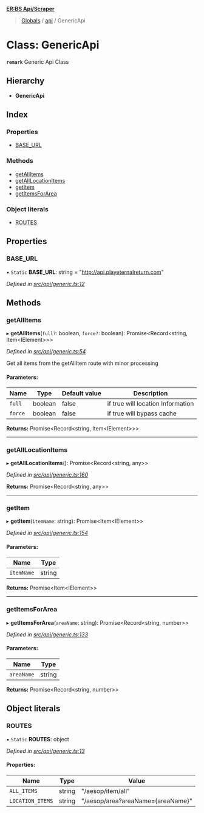 **[ER:BS Api/Scraper](../README.md)**

> [Globals](../globals.md) / [api](../modules/api.md) / GenericApi

# Class: GenericApi

**`remark`** Generic Api Class

## Hierarchy

* **GenericApi**

## Index

### Properties

* [BASE\_URL](api.genericapi.md#base_url)

### Methods

* [getAllItems](api.genericapi.md#getallitems)
* [getAllLocationItems](api.genericapi.md#getalllocationitems)
* [getItem](api.genericapi.md#getitem)
* [getItemsForArea](api.genericapi.md#getitemsforarea)

### Object literals

* [ROUTES](api.genericapi.md#routes)

## Properties

### BASE\_URL

▪ `Static` **BASE\_URL**: string = "http://api.playeternalreturn.com"

*Defined in [src/api/generic.ts:12](https://github.com/PaulEndri/eternal-return-project/blob/0121a07/wikidata/src/api/generic.ts#L12)*

## Methods

### getAllItems

▸ **getAllItems**(`full?`: boolean, `force?`: boolean): Promise<Record<string, Item<IElement\>\>\>

*Defined in [src/api/generic.ts:54](https://github.com/PaulEndri/eternal-return-project/blob/0121a07/wikidata/src/api/generic.ts#L54)*

Get all items from the getAllItem route with minor processing

#### Parameters:

Name | Type | Default value | Description |
------ | ------ | ------ | ------ |
`full` | boolean | false | if true will location Information |
`force` | boolean | false | if true will bypass cache  |

**Returns:** Promise<Record<string, Item<IElement\>\>\>

___

### getAllLocationItems

▸ **getAllLocationItems**(): Promise<Record<string, any\>\>

*Defined in [src/api/generic.ts:160](https://github.com/PaulEndri/eternal-return-project/blob/0121a07/wikidata/src/api/generic.ts#L160)*

**Returns:** Promise<Record<string, any\>\>

___

### getItem

▸ **getItem**(`itemName`: string): Promise<Item<IElement\>\>

*Defined in [src/api/generic.ts:154](https://github.com/PaulEndri/eternal-return-project/blob/0121a07/wikidata/src/api/generic.ts#L154)*

#### Parameters:

Name | Type |
------ | ------ |
`itemName` | string |

**Returns:** Promise<Item<IElement\>\>

___

### getItemsForArea

▸ **getItemsForArea**(`areaName`: string): Promise<Record<string, number\>\>

*Defined in [src/api/generic.ts:133](https://github.com/PaulEndri/eternal-return-project/blob/0121a07/wikidata/src/api/generic.ts#L133)*

#### Parameters:

Name | Type |
------ | ------ |
`areaName` | string |

**Returns:** Promise<Record<string, number\>\>

## Object literals

### ROUTES

▪ `Static` **ROUTES**: object

*Defined in [src/api/generic.ts:13](https://github.com/PaulEndri/eternal-return-project/blob/0121a07/wikidata/src/api/generic.ts#L13)*

#### Properties:

Name | Type | Value |
------ | ------ | ------ |
`ALL_ITEMS` | string | "/aesop/item/all" |
`LOCATION_ITEMS` | string | "/aesop/area?areaName={areaName}" |
